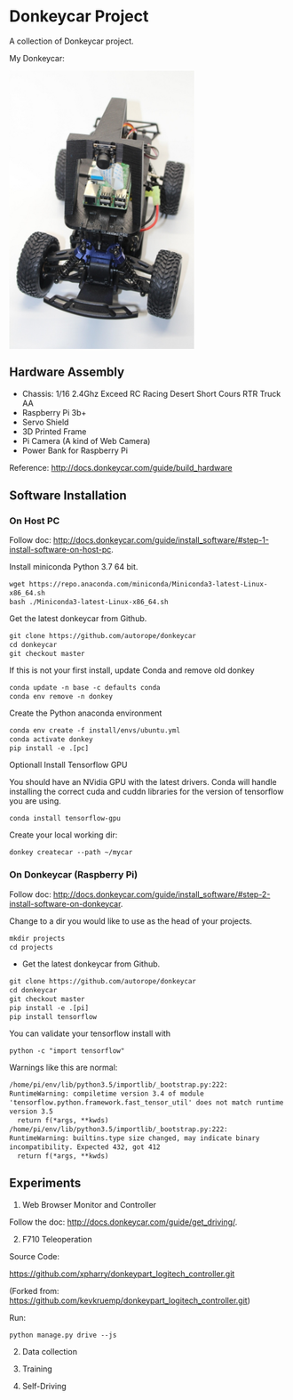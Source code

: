 # Donkeycar Project

A collection of Donkeycar project.

My Donkeycar:

<img src="./images/donkeycar.jpg" style="height:500px;" align="middle">

## Hardware Assembly

- Chassis: 1/16 2.4Ghz Exceed RC Racing Desert Short Cours RTR Truck AA
- Raspberry Pi 3b+
- Servo Shield
- 3D Printed Frame
- Pi Camera (A kind of Web Camera)
- Power Bank for Raspberry Pi

Reference: http://docs.donkeycar.com/guide/build_hardware

## Software Installation

### On Host PC

Follow doc: http://docs.donkeycar.com/guide/install_software/#step-1-install-software-on-host-pc.

Install miniconda Python 3.7 64 bit.

```
wget https://repo.anaconda.com/miniconda/Miniconda3-latest-Linux-x86_64.sh
bash ./Miniconda3-latest-Linux-x86_64.sh
```

Get the latest donkeycar from Github.

```
git clone https://github.com/autorope/donkeycar
cd donkeycar
git checkout master
```

If this is not your first install, update Conda and remove old donkey

```
conda update -n base -c defaults conda
conda env remove -n donkey
```

Create the Python anaconda environment

```
conda env create -f install/envs/ubuntu.yml
conda activate donkey
pip install -e .[pc]
```

Optionall Install Tensorflow GPU

You should have an NVidia GPU with the latest drivers. Conda will handle installing the correct cuda and cuddn libraries for the version of tensorflow you are using.

```
conda install tensorflow-gpu
```

Create your local working dir:

```
donkey createcar --path ~/mycar
```

### On Donkeycar (Raspberry Pi)

Follow doc: http://docs.donkeycar.com/guide/install_software/#step-2-install-software-on-donkeycar.

Change to a dir you would like to use as the head of your projects.

```
mkdir projects
cd projects
```

- Get the latest donkeycar from Github.

```
git clone https://github.com/autorope/donkeycar
cd donkeycar
git checkout master
pip install -e .[pi]
pip install tensorflow
```

You can validate your tensorflow install with

```
python -c "import tensorflow"
```

Warnings like this are normal:

```
/home/pi/env/lib/python3.5/importlib/_bootstrap.py:222: RuntimeWarning: compiletime version 3.4 of module 'tensorflow.python.framework.fast_tensor_util' does not match runtime version 3.5
  return f(*args, **kwds)
/home/pi/env/lib/python3.5/importlib/_bootstrap.py:222: RuntimeWarning: builtins.type size changed, may indicate binary incompatibility. Expected 432, got 412
  return f(*args, **kwds)
```

## Experiments

1. Web Browser Monitor and Controller

  Follow the doc: http://docs.donkeycar.com/guide/get_driving/.

2. F710 Teleoperation

  Source Code:

  https://github.com/xpharry/donkeypart_logitech_controller.git

  (Forked from: https://github.com/kevkruemp/donkeypart_logitech_controller.git)

  Run:

  ```
  python manage.py drive --js
  ```

2. Data collection


3. Training

4. Self-Driving
